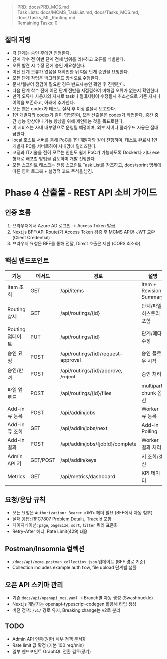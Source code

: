 > PRD: docs/PRD_MCS.md  
> Task Lists: docs/MCMS_TaskList.md, docs/Tasks_MCS.md, docs/Tasks_ML_Routing.md  
> Remaining Tasks: 0

## 절대 지령
- 각 단계는 승인 후에만 진행한다.
- 단계 착수 전 이번 단계 전체 범위를 리뷰하고 오류를 식별한다.
- 오류 발견 시 수정 전에 승인 재요청한다.
- 이전 단계 오류가 없음을 재확인한 뒤 다음 단계 승인을 요청한다.
- 모든 단계 작업은 백그라운드 방식으로 수행한다.
- 문서/웹뷰어 점검이 필요한 경우 반드시 승인 확인 후 진행한다.
- 다음 단계 착수 전에 이전 단계 전반을 재점검하여 미해결 오류가 없는지 확인한다.
- 만약 오류나 사용자의 지시로 task나 절대지령이 수정될시 취소선으로 기존 지시나 이력을 보존하고, 아래에 추가한다.
- 모든 웹은 codex가 테스트 실시 후 이상 없을시 보고한다.
- 1인 개발자와 codex가 같이 협업하며, 모든 산출물은 codex가 작업한다. 중간 중간 성능 향상이나 기능 향상을 위해 제안하는 것을 목표로한다.
- 이 서비스는 사내 내부망으로 운영될 예정이며, 외부 서버나 클라우드 사용은 절대 금한다.
- local 호스트 서버를 통해 PoC를 1인 개발자와 같이 진행하며, 테스트 완료시 1인 개발자 PC를 서버로하여 사내망에 릴리즈한다.
- 코딩과 IT기술을 전혀 모르는 인원도 쉽게 PoC가 가능하도록 Docker나 기타 exe 형태로 배포할 방법을 검토하며 개발 진행한다.
- 모든 스프린트 태스크는 전용 스프린트 Task List를 참조하고, docs/sprint 명세에 따른 영어 로그북 + 설명적 코드 주석을 남김.
# Phase 4 산출물 - REST API 소비 가이드

## 인증 흐름
1. 브라우저에서 Azure AD 로그인 → Access Token 발급
2. Next.js BFF(API Route)가 Access Token 검증 후 MCMS API용 JWT 교환 (Client Credential)
3. 브라우저 요청은 BFF를 통해 전달, Direct 호출은 제한 (CORS 최소화)

## 핵심 엔드포인트
| 기능 | 메서드 | 경로 | 설명 |
|---|---|---|---|
| Item 조회 | GET | /api/items | Item + Revision Summary |
| Routing 상세 | GET | /api/routings/{id} | 단계/파일/히스토리 포함 |
| Routing 업데이트 | PUT | /api/routings/{id} | 단계/메타 수정 |
| 승인 요청 | POST | /api/routings/{id}/request-approval | 승인 플로우 시작 |
| 승인/반려 | POST | /api/routings/{id}/approve, /reject | 승인 처리 |
| 파일 업로드 | POST | /api/routings/{id}/files | multipart, chunk 옵션 |
| Add-in 큐 등록 | POST | /api/addin/jobs | Worker 큐 등록 |
| Add-in 큐 조회 | GET | /api/addin/jobs/next | Add-in Polling |
| Add-in 결과 | POST | /api/addin/jobs/{jobId}/complete | Worker 결과 처리 |
| Admin API 키 | GET/POST | /api/addin/keys | 키 조회/갱신 |
| Metrics | GET | /api/metrics/dashboard | KPI 데이터 |

## 요청/응답 규칙
- 모든 요청은 `Authorization: Bearer <JWT>` 헤더 필요 (BFF에서 자동 첨부)
- 실패 응답: RFC7807 Problem Details, TraceId 포함 
- 페이지네이션: `page`, `pageSize`, `sort`, `filter` 쿼리 표준화 
- Retry-After 헤더: Rate Limit(429) 대응

## Postman/Insomnia 컬렉션
- `/docs/api/mcms.postman_collection.json` 업데이트 (BFF 경로 기준)
- Collection includes example auth flow, file upload 단계별 샘플

## 오픈 API 스키마 관리
- 기존 `docs/api/openapi_mcs.yaml` → Branch별 자동 생성 (Swashbuckle)
- Next.js 개발자는 openapi-typescript-codegen 활용해 타입 생성
- 버전 정책: `/v1/` 경로 유지, Breaking change는 v2로 분리

## TODO
- Admin API 인증(권한) 세부 정책 문서화
- Rate limit 값 확정 (기본 100 req/min)
- 일부 엔드포인트 GraphQL 전환 검토(장기)

